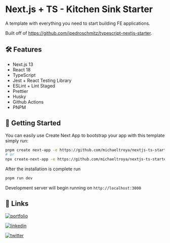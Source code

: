 # Next.js + TS - Kitchen Sink Starter

A template with everything you need to start building FE applications.

Built off of https://github.com/jpedroschmitz/typescript-nextjs-starter.

## 🛠 Features

- Next.js 13
- React 18
- TypeScript
- Jest + React Testing Library
- ESLint + Lint Staged
- Prettier
- Husky
- Github Actions
- PNPM

## 🔌 Getting Started

You can easily use Create Next App to bootstrap your app with this template simply run:

```bash
pnpm create next-app -e https://github.com/michaeltroya/nextjs-ts-starter
# or
npx create-next-app -e https://github.com/michaeltroya/nextjs-ts-starter
```

After the installation is complete run

```bash
pnpm run dev
```

Development server will begin running on `http://localhost:3000`

## 🔗 Links

[![portfolio](https://img.shields.io/badge/my_portfolio-000?style=for-the-badge&logo=ko-fi&logoColor=white)](https://michaeltroya.ca/)

[![linkedin](https://img.shields.io/badge/linkedin-0A66C2?style=for-the-badge&logo=linkedin&logoColor=white)](https://www.linkedin.com/in/michaeltroya/)

[![twitter](https://img.shields.io/badge/twitter-1DA1F2?style=for-the-badge&logo=twitter&logoColor=white)](https://twitter.com/troyacodes)
